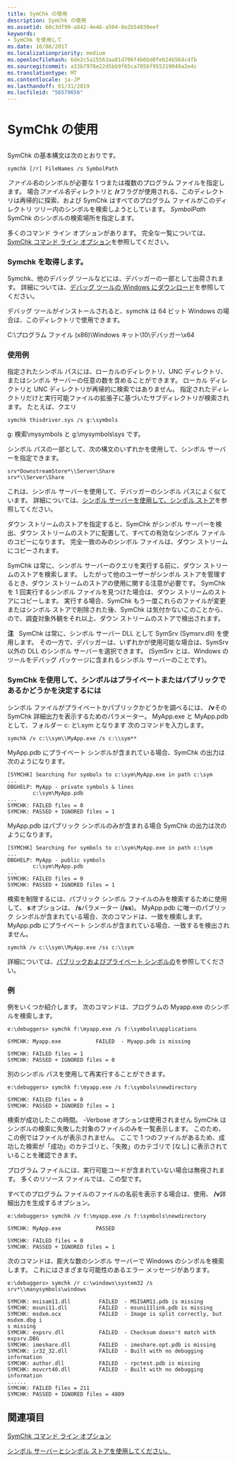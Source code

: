 ```yaml
---
title: SymChk の使用
description: SymChk の使用
ms.assetid: 60c3df99-a842-4e46-a504-8e2b54030eef
keywords:
- SymChk を使用して
ms.date: 10/08/2017
ms.localizationpriority: medium
ms.openlocfilehash: 6de2c5a15563aa81d706f4b6bd0feb24b564c4fb
ms.sourcegitcommit: a33b7978e22d5bb9f65ca7056f955319049a2e4c
ms.translationtype: MT
ms.contentlocale: ja-JP
ms.lasthandoff: 01/31/2019
ms.locfileid: "56579656"
---
```

# <a name="using-symchk"></a>SymChk の使用


## <span id="ddk_using_symchk_dtoolq"></span><span id="DDK_USING_SYMCHK_DTOOLQ"></span>

SymChk の基本構文は次のとおりです。

```console
symchk [/r] FileNames /s SymbolPath 
```

*ファイル名*のシンボルが必要な 1 つまたは複数のプログラム ファイルを指定します。 場合*ファイル名*ディレクトリと **/r**フラグが使用される、このディレクトリは再帰的に探索、および SymChk はすべてのプログラム ファイルがこのディレクトリ ツリー内のシンボルを検索しようとしています。 *SymbolPath* SymChk のシンボルの検索場所を指定します。

多くのコマンド ライン オプションがあります。 完全な一覧については、[SymChk コマンド ライン オプション](symchk-command-line-options.md)を参照してください。

### <a name="obtaining-symchk"></a>Symchk を取得します。

Symchk、他のデバッグ ツールなどには、デバッガーの一部として出荷されます。 詳細については、[デバッグ ツールの Windows にダウンロード](debugger-download-tools.md)を参照してください。

デバッグ ツールがインストールされると、symchk は 64 ビット Windows の場合は、このディレクトリで使用できます。

C:\\プログラム ファイル (x86)\\Windows キット\\10\\デバッガー\\x64

### <a name="example-usage"></a>使用例

指定されたシンボル パスには、ローカルのディレクトリ、UNC ディレクトリ、またはシンボル サーバーの任意の数を含めることができます。 ローカル ディレクトリと UNC ディレクトリが再帰的に検索ではありません。 指定されたディレクトリだけと実行可能ファイルの拡張子に基づいたサブディレクトリが検索されます。 たとえば、クエリ

```console
symchk thisdriver.sys /s g:\symbols 
```

g: 検索\\mysymbols と g:\\mysymbols\\sys です。


シンボル パスの一部として、次の構文のいずれかを使用して、シンボル サーバーを指定できます。

```console
srv*DownstreamStore*\\Server\Share
srv*\\Server\Share
```

これは、シンボル サーバーを使用して、デバッガーのシンボル パスによく似ています。 詳細については、[シンボル サーバーを使用して、シンボル ストア](symbol-stores-and-symbol-servers.md)を参照してください。

ダウン ストリームのストアを指定すると、SymChk がシンボル サーバーを検出、ダウン ストリームのストアに配置して、すべての有効なシンボル ファイルのコピーになります。 完全一致のみのシンボル ファイルは、ダウン ストリームにコピーされます。

SymChk は常に、シンボル サーバーのクエリを実行する前に、ダウン ストリームのストアを検索します。 したがって他のユーザーがシンボル ストアを管理するとき、ダウン ストリームのストアの使用に関する注意が必要です。 SymChk を 1 回実行するシンボル ファイルを見つけた場合は、ダウン ストリームのストアにコピーします。 実行する場合、SymChk もう一度これらのファイルが変更またはシンボル ストアで削除された後、SymChk は気付かないこのことから、ので、調査対象外観をそれ以上、ダウン ストリームのストアで検出されます。

**注**   SymChk は常に、シンボル サーバー DLL として SymSrv (Symsrv.dll) を使用します。 その一方で、デバッガーは、いずれかが使用可能な場合は、SymSrv 以外の DLL のシンボル サーバーを選択できます。 (SymSrv とは、Windows のツールをデバッグ パッケージに含まれるシンボル サーバーのことです)。
 

### <a name="span-idusingsymchktodeterminewhethersymbolsareprivateorpublicspanspan-idusingsymchktodeterminewhethersymbolsareprivateorpublicspanspan-idusingsymchktodeterminewhethersymbolsareprivateorpublicspanusing-symchk-to-determine-whether-symbols-are-private-or-public"></a><span id="Using_SymChk_to_determine_whether_symbols_are_private_or_public"></span><span id="using_symchk_to_determine_whether_symbols_are_private_or_public"></span><span id="USING_SYMCHK_TO_DETERMINE_WHETHER_SYMBOLS_ARE_PRIVATE_OR_PUBLIC"></span>SymChk を使用して、シンボルはプライベートまたはパブリックであるかどうかを決定するには

シンボル ファイルがプライベートかパブリックかどうかを調べるには、 **/v**その SymChk 詳細出力を表示するためのパラメーター。 MyApp.exe と MyApp.pdb として、フォルダー c: と\\.sym となります 次のコマンドを入力します。

```console
symchk /v c:\\sym\\MyApp.exe /s c:\\sym**
```

MyApp.pdb にプライベート シンボルが含まれている場合、SymChk の出力は次のようになります。

```console
[SYMCHK] Searching for symbols to c:\sym\MyApp.exe in path c:\sym
...
DBGHELP: MyApp - private symbols & lines
        c:\sym\MyApp.pdb
...
SYMCHK: FAILED files = 0
SYMCHK: PASSED + IGNORED files = 1
```

MyApp.pdb はパブリック シンボルのみが含まれる場合 SymChk の出力は次のようになります。

```console
[SYMCHK] Searching for symbols to c:\sym\MyApp.exe in path c:\sym
...
DBGHELP: MyApp - public symbols
        c:\sym\MyApp.pdb
...
SYMCHK: FAILED files = 0
SYMCHK: PASSED + IGNORED files = 1
```

検索を制限するには、パブリック シンボル ファイルのみを検索するために使用して、 **s**オプションは、 **/s**パラメーター (**/ss**)。 MyApp.pdb に唯一のパブリック シンボルが含まれている場合、次のコマンドは、一致を検索します。 MyApp.pdb にプライベート シンボルが含まれている場合、一致するを検出されません。

```console
symchk /v c:\\sym\\MyApp.exe /ss c:\\sym
```

詳細については、[パブリックおよびプライベート シンボルの](public-and-private-symbols.md)を参照してください。

### <a name="span-idexamplesspanspan-idexamplesspanexamples"></a><span id="examples"></span><span id="EXAMPLES"></span>例

例をいくつか紹介します。 次のコマンドは、プログラムの Myapp.exe のシンボルを検索します。

```console
e:\debuggers> symchk f:\myapp.exe /s f:\symbols\applications 

SYMCHK: Myapp.exe           FAILED  - Myapp.pdb is missing

SYMCHK: FAILED files = 1
SYMCHK: PASSED + IGNORED files = 0
```

別のシンボル パスを使用して再実行することができます。

```console
e:\debuggers> symchk f:\myapp.exe /s f:\symbols\newdirectory 

SYMCHK: FAILED files = 0
SYMCHK: PASSED + IGNORED files = 1
```

検索が成功したこの時間。 -Verbose オプションは使用されません SymChk はシンボルの検索に失敗した対象のファイルのみを一覧表示します。 このため、この例ではファイルが表示されません。 ここで 1 つのファイルがあるため、成功した検索が「成功」のカテゴリと、「失敗」のカテゴリで [なし] に表示されていることを確認できます。

プログラム ファイルには、実行可能コードが含まれていない場合は無視されます。 多くのリソース ファイルでは、この型です。

すべてのプログラム ファイルのファイルの名前を表示する場合は、使用、 **/v**詳細出力を生成するオプション。

```console
e:\debuggers> symchk /v f:\myapp.exe /s f:\symbols\newdirectory 

SYMCHK: MyApp.exe           PASSED

SYMCHK: FAILED files = 0
SYMCHK: PASSED + IGNORED files = 1
```

次のコマンドは、膨大な数のシンボル サーバーで Windows のシンボルを検索します。 これにはさまざまな可能性のあるエラー メッセージがあります。

```console
e:\debuggers> symchk /r c:\windows\system32 /s srv*\\manysymbols\windows 

SYMCHK: msisam11.dll         FAILED  - MSISAM11.pdb is missing
SYMCHK: msuni11.dll          FAILED  - msuni11link.pdb is missing
SYMCHK: msdxm.ocx            FAILED  - Image is split correctly, but msdxm.dbg i
s missing
SYMCHK: expsrv.dll           FAILED  - Checksum doesn't match with expsrv.DBG
SYMCHK: imeshare.dll         FAILED  - imeshare.opt.pdb is missing
SYMCHK: ir32_32.dll          FAILED  - Built with no debugging information
SYMCHK: author.dll           FAILED  - rpctest.pdb is missing
SYMCHK: msvcrt40.dll         FAILED  - Built with no debugging information
......
SYMCHK: FAILED files = 211
SYMCHK: PASSED + IGNORED files = 4809
```

## <a name="see-also"></a>関連項目

[SymChk コマンド ライン オプション](symchk-command-line-options.md)

[シンボル サーバーとシンボル ストアを使用してください。](symbol-stores-and-symbol-servers.md)


 






